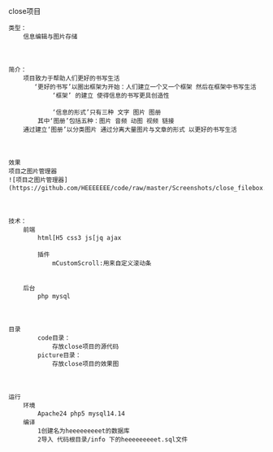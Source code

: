 close项目

	类型：
		信息编辑与图片存储


		
	简介：
		项目致力于帮助人们更好的书写生活
		   ‘更好的书写’以圈出框架为开始：人们建立一个又一个框架 然后在框架中书写生活
				‘框架’ 的建立 使得信息的书写更具创造性

				‘信息的形式’只有三种 文字 图片 图册
			其中‘图册’包括五种：图片 音频 动图 视频 链接
		通过建立‘图册’以分类图片 通过分离大量图片与文章的形式 以更好的书写生活


		
	效果
	项目之图片管理器
	![项目之图片管理器](https://github.com/HEEEEEEE/code/raw/master/Screenshots/close_filebox.png)			


	
	技术：
		前端
			html[H5 css3 js[jq ajax
			
			插件
				mCustomScroll:用来自定义滚动条
				
				
		后台
			php mysql


			
	目录
			code目录：
				存放close项目的源代码
			picture目录：	
				存放close项目的效果图	
	

	
	运行
		环境
			Apache24 php5 mysql14.14
		编译
			1创建名为heeeeeeeeet的数据库
			2导入 代码根目录/info 下的heeeeeeeeet.sql文件

	
	
	
			